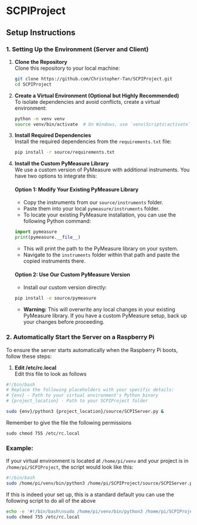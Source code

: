 # SCPIProject

## Setup Instructions

### 1. Setting Up the Environment (Server and Client)

1. **Clone the Repository**  
    Clone this repository to your local machine:
    ```bash
    git clone https://github.com/Christopher-Tan/SCPIProject.git
    cd SCPIProject
    ```

2. **Create a Virtual Environment (Optional but Highly Recommended)**  
    To isolate dependencies and avoid conflicts, create a virtual environment:
    ```bash
    python -m venv venv
    source venv/bin/activate  # On Windows, use `venv\Scripts\activate`
    ```

3. **Install Required Dependencies**  
    Install the required dependencies from the `requirements.txt` file:
    ```bash
    pip install -r source/requirements.txt
    ```

4. **Install the Custom PyMeasure Library**  
    We use a custom version of PyMeasure with additional instruments. You have two options to integrate this:
    #### Option 1: Modify Your Existing PyMeasure Library
    - Copy the instruments from our `source/instruments` folder.
    - Paste them into your local `pymeasure/instruments` folder.
    - To locate your existing PyMeasure installation, you can use the following Python command:
    ```python
    import pymeasure
    print(pymeasure.__file__)
    ```
    - This will print the path to the PyMeasure library on your system.
    - Navigate to the `instruments` folder within that path and paste the copied instruments there.  
    #### Option 2: Use Our Custom PyMeasure Version
    - Install our custom version directly:
    ```bash
    pip install -e source/pymeasure
    ```
    - **Warning:** This will overwrite any local changes in your existing PyMeasure library. If you have a custom PyMeasure setup, back up your changes before proceeding.

### 2. Automatically Start the Server on a Raspberry Pi

To ensure the server starts automatically when the Raspberry Pi boots, follow these steps:

1. **Edit /etc/rc.local**  
Edit this file to look as follows
```bash
#!/bin/bash
# Replace the following placeholders with your specific details:
# {env} - Path to your virtual environment's Python binary
# {project_location} - Path to your SCPIProject folder

sudo {env}/python3 {project_location}/source/SCPIServer.py &
```

Remember to give the file the following permissions
```
sudo chmod 755 /etc/rc.local
```

### Example:
If your virtual environment is located at `/home/pi/venv` and your project is in `/home/pi/SCPIProject`, the script would look like this:
```bash
#!/bin/bash
sudo /home/pi/venv/bin/python3 /home/pi/SCPIProject/source/SCPIServer.py &
```
If this is indeed your set up, this is a standard default you can use the following script to do all of the above

```bash
echo -e '#!/bin/bash\nsudo /home/pi/venv/bin/python3 /home/pi/SCPIProject/source/SCPIServer.py &' | sudo tee /etc/rc.local
sudo chmod 755 /etc/rc.local
```
